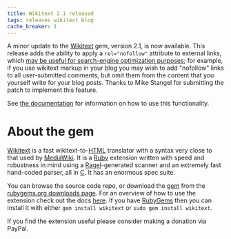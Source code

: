 ```yaml
---
title: Wikitext 2.1 released
tags: releases wikitext blog
cache_breaker: 1
---
```


A minor update to the [Wikitext](/wiki/Wikitext) gem, version 2.1, is now available. This release adds the ability to apply a `rel="nofollow"` attribute to external links, which [may be useful for search-engine optimization purposes](http://en.wikipedia.org/wiki/Nofollow); for example, if you use wikitext markup in your blog you may wish to add "nofollow" links to all user-submitted comments, but omit them from the content that you yourself write for your blog posts. Thanks to Mike Stangel for submitting the patch to implement this feature.

See [the documentation](/products/wikitext/doc/) for information on how to use this functionality.

# About the gem

[Wikitext](/wiki/Wikitext) is a fast wikitext-to-[HTML](/wiki/HTML) translator with a syntax very close to that used by [MediaWiki](/wiki/MediaWiki). It is a [Ruby](/wiki/Ruby) extension written with speed and robustness in mind using a [Ragel](/wiki/Ragel)-generated scanner and an extremely fast hand-coded parser, all in [C](/wiki/C). It has an enormous spec suite.

You can browse the source code repo, or download the [gem](/wiki/gem) from the [rubygems.org downloads page](http://rubygems.org/gems/wikitext). For an overview of how to use the extension check out the docs [here](/products/wikitext/doc/). If you have [RubyGems](/wiki/RubyGems) then you can install it with either `gem install wikitext` or `sudo gem install wikitext`.

If you find the extension useful please consider making a donation via PayPal.
